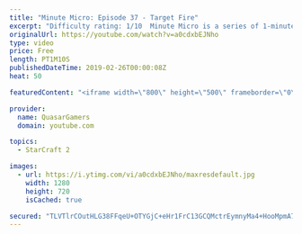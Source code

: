 ```yaml
---
title: "Minute Micro: Episode 37 - Target Fire"
excerpt: "Difficulty rating: 1/10  Minute Micro is a series of 1-minute videos explaining how to perform common micro techniques. This episode is on target firing.  twitch.tv/Quasarprintf"
originalUrl: https://youtube.com/watch?v=a0cdxbEJNho
type: video
price: Free
length: PT1M10S
publishedDateTime: 2019-02-26T00:00:08Z
heat: 50

featuredContent: "<iframe width=\"800\" height=\"500\" frameborder=\"0\" src=\"https://www.youtube.com/embed/a0cdxbEJNho\" allow=\"accelerometer; autoplay; encrypted-media; gyroscope; picture-in-picture\" allowfullscreen></iframe>"

provider:
  name: QuasarGamers
  domain: youtube.com

topics:
  - StarCraft 2

images:
  - url: https://i.ytimg.com/vi/a0cdxbEJNho/maxresdefault.jpg
    width: 1280
    height: 720
    isCached: true

secured: "TLVTlrCOutHLG38FFqeU+OTYGjC+eHr1FrC13GCQMctrEymnyMa4+HooMpmA7gKraQaKV/bbDEsvOh9bwJAnOCe7gYJ06eDiCxGB0HvROGHz5oZMQufqiZuq43hE4Ot1MI/OWKfXNUTtiUlEJQCI+fnLNVQw0ozINzJO/bGyJPC0lThLnZOMJgHUP3NS8fXBikr/6t95VlttXGKSnPBO/8yv402zbS2DCXbSBbHByPkyruU4JYsSriDSJnGlQ+k+wtDV1Q1DtLoa9ItSZPpTFNd8UxhdePoLufrlBt6uRL2h9YCxeOxX7heJZPisbLfBVFhYC5BOYFqi/dCtM9EYLTBWDbPI3vzUX3PiQS7SharT3yi5cvMFk/8hr3o3RSbb1V3rAXVMcOhMnbTBr1NhAHRiFt+S3yjj3gDPoROLsdE=;XzmmcwJ1ujnWzYrli4B5Zw=="
---
```


